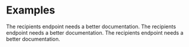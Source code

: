 # Examples

The recipients endpoint needs a better documentation.
The recipients endpoint needs a better documentation.
The recipients endpoint needs a better documentation.